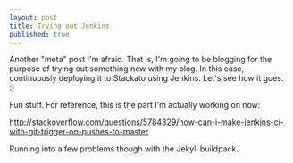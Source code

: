 ```yaml
---
layout: post
title: Trying out Jenkins
published: true
---
```


Another "meta" post I'm afraid. That is, I'm going to be blogging for the purpose of trying out something new with my blog. In this case, continuously deploying it to Stackato using Jenkins. Let's see how it goes. :)

Fun stuff. For reference, this is the part I'm actually working on now:

 http://stackoverflow.com/questions/5784329/how-can-i-make-jenkins-ci-with-git-trigger-on-pushes-to-master

Running into a few problems though with the Jekyll buildpack.
